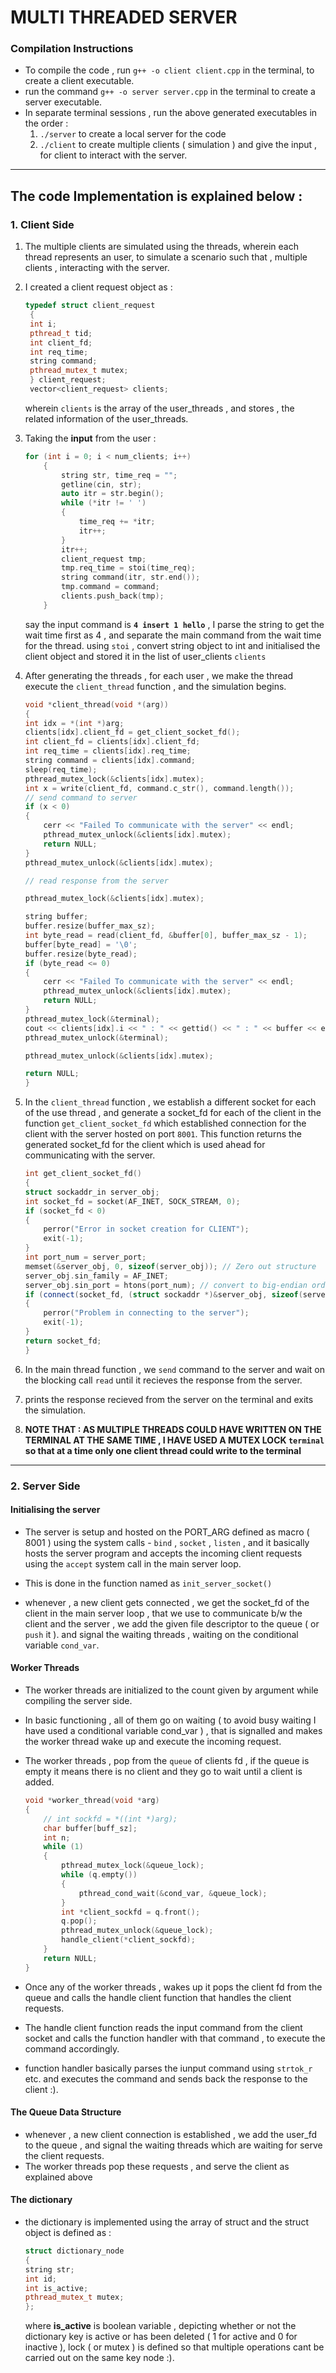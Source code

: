 # MULTI THREADED SERVER 

### Compilation Instructions 

- To compile the  code , run `g++ -o client client.cpp` in the terminal, to create a client executable.
- run the command `g++ -o server server.cpp` in the terminal to create a server executable.
- In separate terminal sessions , run the above generated executables in the order :
  1. `./server` to create a local server for the code
  2. `./client` to create multiple clients ( simulation ) and give the input , for client to interact with the server.

_____

## The code Implementation is explained below :

### 1. Client Side 

1. The multiple clients are simulated using the threads, wherein each thread represents an user, to simulate a scenario such that , multiple clients , interacting with the server.
2. I created a client request object as :
 
   ```cpp
   typedef struct client_request
    {
    int i;
    pthread_t tid;
    int client_fd;
    int req_time;
    string command;
    pthread_mutex_t mutex;
    } client_request;
    vector<client_request> clients;
    ```
    wherein `clients` is the array of the user_threads , and stores  , the related information of the user_threads.

3. Taking the **input**  from the user :

    ```cpp
    for (int i = 0; i < num_clients; i++)
        {
            string str, time_req = "";
            getline(cin, str);
            auto itr = str.begin();
            while (*itr != ' ')
            {
                time_req += *itr;
                itr++;
            }
            itr++;
            client_request tmp;
            tmp.req_time = stoi(time_req);
            string command(itr, str.end());
            tmp.command = command;
            clients.push_back(tmp);
        }
    ```

    say the input command is **`4 insert 1 hello`** , I parse the string to get the wait time first as 4 , and separate the main command from the wait time for the thread. using `stoi` , convert string object to int and initialised the client object and stored it in the list of user_clients `clients`

4. After generating the threads , for each user , we make the thread execute the `client_thread` function , and the simulation begins.

    ```cpp
    void *client_thread(void *(arg))
    {
    int idx = *(int *)arg;
    clients[idx].client_fd = get_client_socket_fd();
    int client_fd = clients[idx].client_fd;
    int req_time = clients[idx].req_time;
    string command = clients[idx].command;
    sleep(req_time);
    pthread_mutex_lock(&clients[idx].mutex);
    int x = write(client_fd, command.c_str(), command.length());
    // send command to server 
    if (x < 0)
    {
        cerr << "Failed To communicate with the server" << endl;
        pthread_mutex_unlock(&clients[idx].mutex);
        return NULL;
    }
    pthread_mutex_unlock(&clients[idx].mutex);

    // read response from the server

    pthread_mutex_lock(&clients[idx].mutex);

    string buffer;
    buffer.resize(buffer_max_sz);
    int byte_read = read(client_fd, &buffer[0], buffer_max_sz - 1);
    buffer[byte_read] = '\0';
    buffer.resize(byte_read);
    if (byte_read <= 0)
    {
        cerr << "Failed To communicate with the server" << endl;
        pthread_mutex_unlock(&clients[idx].mutex);
        return NULL;
    }
    pthread_mutex_lock(&terminal);
    cout << clients[idx].i << " : " << gettid() << " : " << buffer << endl;
    pthread_mutex_unlock(&terminal);

    pthread_mutex_unlock(&clients[idx].mutex);

    return NULL;
    }
    ```
5. In the `client_thread` function , we establish a different socket for each of the use thread , and generate a socket_fd for each of the client in the function `get_client_socket_fd` which established connection for the client with the server hosted on port `8001`. This function returns the generated socket_fd for the client which is used ahead for communicating with the server.

    ````cpp
    int get_client_socket_fd()
    {
    struct sockaddr_in server_obj;
    int socket_fd = socket(AF_INET, SOCK_STREAM, 0);
    if (socket_fd < 0)
    {
        perror("Error in socket creation for CLIENT");
        exit(-1);
    }
    int port_num = server_port;
    memset(&server_obj, 0, sizeof(server_obj)); // Zero out structure
    server_obj.sin_family = AF_INET;
    server_obj.sin_port = htons(port_num); // convert to big-endian order
    if (connect(socket_fd, (struct sockaddr *)&server_obj, sizeof(server_obj)) < 0)
    {
        perror("Problem in connecting to the server");
        exit(-1);
    }
    return socket_fd;
    }
    ````
6. In the main thread function , we `send` command to the server and wait on the blocking call `read` until it recieves the response from the server.
7. prints the response recieved from the server on the terminal and exits the simulation.
8. **NOTE THAT : AS MULTIPLE THREADS COULD HAVE WRITTEN ON THE TERMINAL AT THE SAME TIME , I HAVE USED A MUTEX LOCK `terminal` so that at a time only one client thread could write to the terminal**

____

### 2. Server Side 

#### Initialising the server 

- The server is setup and hosted on the PORT_ARG defined as macro ( 8001 ) using the system calls - `bind` , `socket` , `listen` , and it basically hosts the server program and accepts the incoming client requests using the `accept` system call in the main server loop.

- This is done in the function named as `init_server_socket()`

- whenever , a new client gets connected , we get the socket_fd of the client in the main server loop , that we use to communicate b/w the client and the server , we add the given file descriptor to the queue ( or `push` it ). and signal the waiting threads , waiting on the conditional variable `cond_var`.

#### Worker Threads 

- The worker threads are initialized to the count given by argument while compiling the server side.

- In basic functioning , all of them go on waiting ( to avoid busy waiting I have used a conditional variable cond_var ) , that is signalled and makes the worker thread wake up and execute the incoming request.
- The worker threads , pop from the `queue` of clients fd , if the queue is empty it means there is no client and they go to wait until a client is added.

    ```cpp
    void *worker_thread(void *arg)
    {
        // int sockfd = *((int *)arg);
        char buffer[buff_sz];
        int n;
        while (1)
        {
            pthread_mutex_lock(&queue_lock);
            while (q.empty())
            {
                pthread_cond_wait(&cond_var, &queue_lock);
            }
            int *client_sockfd = q.front();
            q.pop();
            pthread_mutex_unlock(&queue_lock);
            handle_client(*client_sockfd);
        }
        return NULL;
    }
    ```
- Once any of the worker threads , wakes up it pops the client fd from the queue and calls the handle client function that handles the client requests.
- The handle client function reads the input command from the client socket and calls the function handler with that command , to execute the command accordingly.
- function handler basically parses the iunput command using `strtok_r` etc. and executes the command and sends back the response to the client :).

#### The Queue Data Structure 

- whenever , a new client connection is established , we add the user_fd to the queue , and signal the waiting threads which are waiting for serve the client requests.
- The worker threads pop these requests , and serve the client as explained above

#### The dictionary 

- the dictionary is implemented using the array of struct and the struct object is defined as :
    ```cpp
    struct dictionary_node
    {
    string str;
    int id;
    int is_active;
    pthread_mutex_t mutex;
    };
    ```
    where **is_active** is boolean variable , depicting whether or not the dictionary key is active or has been deleted ( 1 for active and 0 for inactive ), lock ( or mutex ) is defined so that multiple operations cant be carried out on the same key node :).

